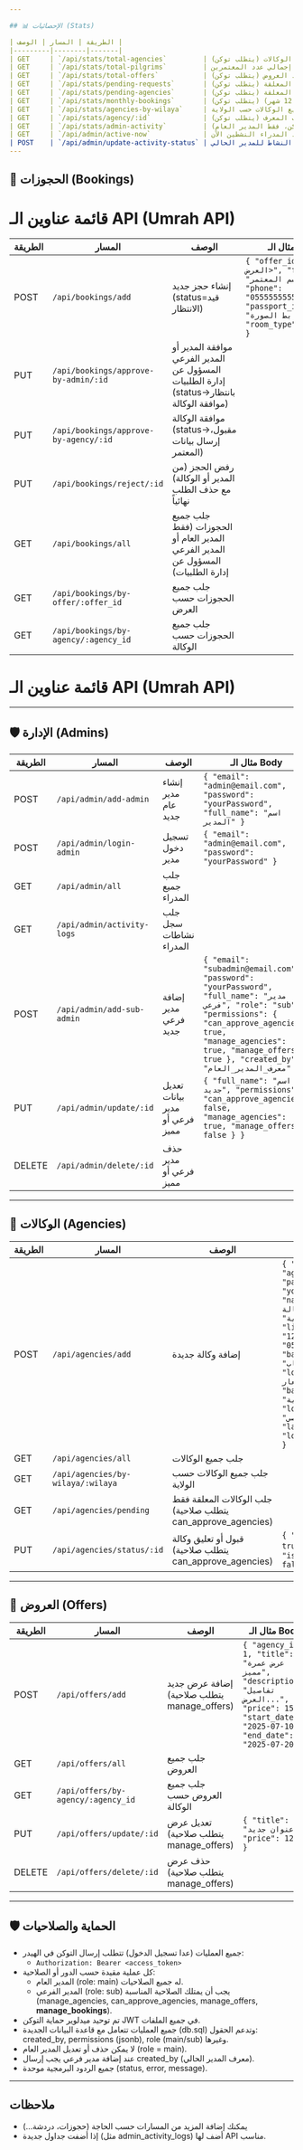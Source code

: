 ```yaml
---

## 📊 الإحصائيات (Stats)

| الطريقة | المسار | الوصف |
|---------|--------|-------|
| GET     | `/api/stats/total-agencies`         | إجمالي عدد الوكالات (يتطلب توكن) |
| GET     | `/api/stats/total-pilgrims`         | إجمالي عدد المعتمرين (الحجوزات المقبولة status="مقبول") (يتطلب توكن) |
| GET     | `/api/stats/total-offers`           | إجمالي عدد العروض (يتطلب توكن) |
| GET     | `/api/stats/pending-requests`       | عدد الطلبات المعلقة (يتطلب توكن) |
| GET     | `/api/stats/pending-agencies`       | قائمة الوكالات المعلقة (يتطلب توكن) |
| GET     | `/api/stats/monthly-bookings`       | إحصائيات الحجوزات الشهرية (آخر 12 شهر) (يتطلب توكن) |
| GET     | `/api/stats/agencies-by-wilaya`     | توزيع الوكالات حسب الولاية (Top 6) (يتطلب توكن) |
| GET     | `/api/stats/agency/:id`             | تفاصيل وكالة واحدة حسب المعرف (يتطلب توكن) |
| GET     | `/api/stats/admin-activity`         | سجل نشاطات المدراء (يتطلب توكن، فقط المدير العام) |
| GET     | `/api/admin/active-now`             | عدد المدراء النشطين الآن (is_active=true وlast_seen خلال آخر 5 دقائق) |
| POST    | `/api/admin/update-activity-status` | تحديث أو إدراج حالة النشاط للمدير الحالي (body: { is_active }) |
---
```


## 📑 الحجوزات (Bookings)

# قائمة عناوين الـ API (Umrah API)

| الطريقة | المسار | الوصف | مثال الـ Body |
|---------|--------|-------|---------------|
| POST    | `/api/bookings/add`                | إنشاء حجز جديد (status=قيد الانتظار) | `{ "offer_id": "<معرف العرض>", "full_name": "اسم المعتمر", "phone": "0555555555", "passport_image_url": "رابط الصورة", "room_type": "مزدوج" }` |
| PUT     | `/api/bookings/approve-by-admin/:id` | موافقة المدير أو المدير الفرعي المسؤول عن إدارة الطلبيات (status→بانتظار موافقة الوكالة) |  |
| PUT     | `/api/bookings/approve-by-agency/:id`| موافقة الوكالة (status→مقبول، إرسال بيانات المعتمر) |  |
| PUT     | `/api/bookings/reject/:id`           | رفض الحجز (من المدير أو الوكالة) مع حذف الطلب نهائياً |  |
| GET     | `/api/bookings/all`                  | جلب جميع الحجوزات (فقط المدير العام أو المدير الفرعي المسؤول عن إدارة الطلبيات) |  |
| GET     | `/api/bookings/by-offer/:offer_id`  | جلب جميع الحجوزات حسب العرض |  |
| GET     | `/api/bookings/by-agency/:agency_id`| جلب جميع الحجوزات حسب الوكالة |  |
# قائمة عناوين الـ API (Umrah API)

---

## 🛡️ الإدارة (Admins)

| الطريقة | المسار | الوصف | مثال الـ Body |
|---------|--------|-------|---------------|
| POST    | `/api/admin/add-admin`         | إنشاء مدير عام جديد | `{ "email": "admin@email.com", "password": "yourPassword", "full_name": "اسم المدير" }` |
| POST    | `/api/admin/login-admin`       | تسجيل دخول مدير | `{ "email": "admin@email.com", "password": "yourPassword" }` |
| GET     | `/api/admin/all`               | جلب جميع المدراء |  |
| GET     | `/api/admin/activity-logs`     | جلب سجل نشاطات المدراء |  |
| POST    | `/api/admin/add-sub-admin`     | إضافة مدير فرعي جديد | `{ "email": "subadmin@email.com", "password": "yourPassword", "full_name": "مدير فرعي", "role": "sub", "permissions": { "can_approve_agencies": true, "manage_agencies": true, "manage_offers": true }, "created_by": "معرف_المدير_العام" }` |
| PUT     | `/api/admin/update/:id`        | تعديل بيانات مدير فرعي أو مميز | `{ "full_name": "اسم جديد", "permissions": { "can_approve_agencies": false, "manage_agencies": true, "manage_offers": false } }` |
| DELETE  | `/api/admin/delete/:id`        | حذف مدير فرعي أو مميز |  |

---

## 🏢 الوكالات (Agencies)

| الطريقة | المسار | الوصف | مثال الـ Body |
|---------|--------|-------|---------------|
| POST    | `/api/agencies/add`            | إضافة وكالة جديدة | `{ "email": "agency@email.com", "password": "yourPassword", "name": "اسم الوكالة", "wilaya": "الولاية", "license_number": "12345", "phone": "0555555555", "bank_account": "رقم الحساب", "logo_url": "رابط الشعار", "background_url": "رابط الخلفية", "location_name": "العنوان النصي", "latitude": 36.123, "longitude": 3.456 }` |
| GET     | `/api/agencies/all`            | جلب جميع الوكالات |  |
| GET     | `/api/agencies/by-wilaya/:wilaya` | جلب جميع الوكالات حسب الولاية |  |
| GET     | `/api/agencies/pending`        | جلب الوكالات المعلقة فقط (يتطلب صلاحية can_approve_agencies) |  |
| PUT     | `/api/agencies/status/:id`     | قبول أو تعليق وكالة (يتطلب صلاحية can_approve_agencies) | `{ "is_approved": true }` أو `{ "is_approved": false }` |

---

## 💼 العروض (Offers)

| الطريقة | المسار | الوصف | مثال الـ Body |
|---------|--------|-------|---------------|
| POST    | `/api/offers/add`              | إضافة عرض جديد (يتطلب صلاحية manage_offers) | `{ "agency_id": 1, "title": "عرض عمرة مميز", "description": "تفاصيل العرض...", "price": 1500, "start_date": "2025-07-10", "end_date": "2025-07-20" }` |
| GET     | `/api/offers/all`              | جلب جميع العروض |  |
| GET     | `/api/offers/by-agency/:agency_id` | جلب جميع العروض حسب الوكالة |  |
| PUT     | `/api/offers/update/:id`       | تعديل عرض (يتطلب صلاحية manage_offers) | `{ "title": "عنوان جديد", "price": 1200 }` |
| DELETE  | `/api/offers/delete/:id`       | حذف عرض (يتطلب صلاحية manage_offers) |  |

---

## 🛡️ الحماية والصلاحيات

- جميع العمليات (عدا تسجيل الدخول) تتطلب إرسال التوكن في الهيدر:
  - `Authorization: Bearer <access_token>`
- كل عملية مقيدة حسب الدور أو الصلاحية:
  - المدير العام (role: main) له جميع الصلاحيات.
  - المدير الفرعي (role: sub) يجب أن يمتلك الصلاحية المناسبة (manage_agencies, can_approve_agencies, manage_offers, **manage_bookings**).
- تم توحيد ميدلوير حماية التوكن JWT في جميع الملفات.
- جميع العمليات تتعامل مع قاعدة البيانات الجديدة (db.sql) وتدعم الحقول: created_by, permissions (jsonb), role (main/sub) وغيرها.
- لا يمكن حذف أو تعديل المدير العام (role = main).
- عند إضافة مدير فرعي يجب إرسال created_by (معرف المدير الحالي).
- جميع الردود البرمجية موحدة (status, error, message).

---

## ملاحظات
- يمكنك إضافة المزيد من المسارات حسب الحاجة (حجوزات، دردشة...)
- إذا أضفت جداول جديدة (مثل admin_activity_logs) أضف لها API مناسب.
